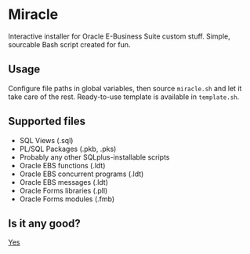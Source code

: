 # Miracle
Interactive installer for Oracle E-Business Suite custom stuff. Simple, sourcable Bash script created for fun.

## Usage
Configure file paths in global variables, then source `miracle.sh` and let it take care of the rest. Ready-to-use template is available in `template.sh`.

## Supported files
- SQL Views (.sql)
- PL/SQL Packages (.pkb, .pks)
- Probably any other SQLplus-installable scripts
- Oracle EBS functions (.ldt)
- Oracle EBS concurrent programs (.ldt)
- Oracle EBS messages (.ldt)
- Oracle Forms libraries (.pll)
- Oracle Forms modules (.fmb) 

## Is it any good?
[Yes](https://news.ycombinator.com/item?id=3067434)
